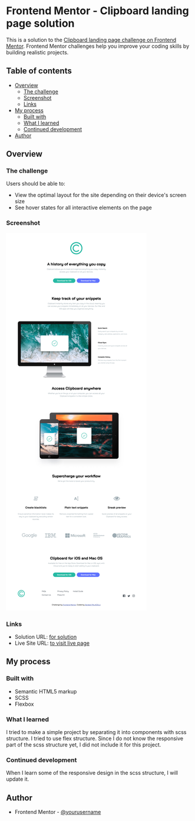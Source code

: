 # Frontend Mentor - Clipboard landing page solution

This is a solution to the [Clipboard landing page challenge on Frontend Mentor](https://www.frontendmentor.io/challenges/clipboard-landing-page-5cc9bccd6c4c91111378ecb9). Frontend Mentor challenges help you improve your coding skills by building realistic projects. 

## Table of contents

- [Overview](#overview)
  - [The challenge](#the-challenge)
  - [Screenshot](#screenshot)
  - [Links](#links)
- [My process](#my-process)
  - [Built with](#built-with)
  - [What I learned](#what-i-learned)
  - [Continued development](#continued-development)
- [Author](#author)

## Overview

### The challenge

Users should be able to:

- View the optimal layout for the site depending on their device's screen size
- See hover states for all interactive elements on the page

### Screenshot

![](design/clipboard-landing-page.png)

### Links

- Solution URL: [for solution](https://github.com/palaogluserdest/clipboard-landing-page)
- Live Site URL: [to visit live page](https://clipboard-landing-page-flex.netlify.app/)

## My process

### Built with

- Semantic HTML5 markup
- SCSS
- Flexbox


### What I learned

I tried to make a simple project by separating it into components with scss structure. I tried to use flex structure. Since I do not know the responsive part of the scss structure yet, I did not include it for this project.



### Continued development

When I learn some of the responsive design in the scss structure, I will update it.

## Author

- Frontend Mentor - [@yourusername](https://www.frontendmentor.io/profile/palaogluserdest)

